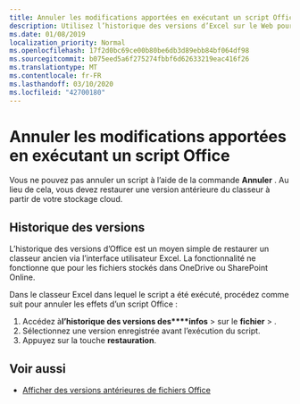 ```yaml
---
title: Annuler les modifications apportées en exécutant un script Office
description: Utilisez l’historique des versions d’Excel sur le Web pour annuler les modifications apportées par l’exécution d’un script.
ms.date: 01/08/2019
localization_priority: Normal
ms.openlocfilehash: 17f2d0bc69ce00b80be6db3d89ebb84bf064df98
ms.sourcegitcommit: b075eed5a6f275274fbbf6d62633219eac416f26
ms.translationtype: MT
ms.contentlocale: fr-FR
ms.lasthandoff: 03/10/2020
ms.locfileid: "42700180"
---
```

# <a name="undo-the-changes-made-by-running-an-office-script"></a>Annuler les modifications apportées en exécutant un script Office

Vous ne pouvez pas annuler un script à l’aide de la commande **Annuler** . Au lieu de cela, vous devez restaurer une version antérieure du classeur à partir de votre stockage cloud.

## <a name="version-history"></a>Historique des versions

L’historique des versions d’Office est un moyen simple de restaurer un classeur ancien via l’interface utilisateur Excel. La fonctionnalité ne fonctionne que pour les fichiers stockés dans OneDrive ou SharePoint Online.

Dans le classeur Excel dans lequel le script a été exécuté, procédez comme suit pour annuler les effets d’un script Office :

1. Accédez à**l’historique des versions des****infos** > sur le **fichier** > .
2. Sélectionnez une version enregistrée avant l’exécution du script.
3. Appuyez sur la touche **restauration**.

## <a name="see-also"></a>Voir aussi

- [Afficher des versions antérieures de fichiers Office](https://support.office.com/article/View-previous-versions-of-Office-files-5c1e076f-a9c9-41b8-8ace-f77b9642e2c2#ID0EABBAAA=Web)
